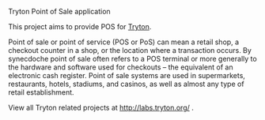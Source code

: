 Tryton Point of Sale application

This project aims to provide POS for [Tryton](http://www.tryton.org/).

Point of sale or point of service (POS or PoS) can mean a retail shop, a checkout counter in a shop, or the location where a transaction occurs. By synecdoche point of sale often refers to a POS terminal or more generally to the hardware and software used for checkouts – the equivalent of an electronic cash register. Point of sale systems are used in supermarkets, restaurants, hotels, stadiums, and casinos, as well as almost any type of retail establishment.


View all Tryton related projects at http://labs.tryton.org/ .